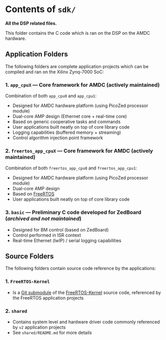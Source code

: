 # Contents of `sdk/`

**All the DSP related files.**

This folder contains the C code which is ran on the DSP on the AMDC hardware.

## Application Folders

The following folders are complete application projects which can be compiled and ran on the Xilinx Zynq-7000 SoC:

### 1. `app_cpuX` &mdash; Core framework for AMDC (**actively maintained**)

Combination of both `app_cpu0` and `app_cpu1`:

- Designed for AMDC hardware platform (using PicoZed processor module)
- Dual-core AMP design (Ethernet core + real-time core)
- Based on generic cooperative tasks and commands
- User applications built neatly on top of core library code
- Logging capabilities (buffered memory + streaming)
- Control algorithm injection point framework

### 2. `freertos_app_cpuX` &mdash; Core framework for AMDC (**actively maintained**)

Combination of both `freertos_app_cpu0` and `freertos_app_cpu1`:

- Designed for AMDC hardware platform (using PicoZed processor module)
- Dual-core AMP design
- Based on [FreeRTOS]()
- User applications built neatly on top of core library code

### 3. `basic` &mdash; Preliminary C code developed for ZedBoard (*archived and not maintained*)

- Designed for BM control (based on ZedBoard)
- Control performed in ISR context
- Real-time Ethernet (lwIP) / serial logging capabilities

## Source Folders

The following folders contain source code reference by the applications:

### 1. `FreeRTOS-Kernel`

- Is a [Git submodule](https://git-scm.com/book/en/v2/Git-Tools-Submodules) of the [FreeRTOS-Kernel](https://github.com/FreeRTOS/FreeRTOS-Kernel) source code, referenced by the FreeRTOS application projects

### 2. `shared`

- Contains system level and hardware driver code commonly referenced by `v2` application projects
- See `shared/README.md` for more details

